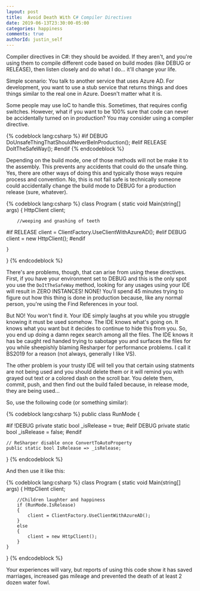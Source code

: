 ```yaml
---
layout: post
title:  Avoid Death With C# Compiler Directives
date: 2019-06-13T23:30:00-05:00
categories: happiness
comments: true
authorId: justin_self
---
```

Compiler directives in C#: they should be avoided. If they aren't, and you're using them to compile different code based on build modes (like DEBUG or RELEASE), then listen closely and do what I do... it'll change your life.

<!--more-->

Simple scenario: You talk to another service that uses Azure AD. For development, you want to use a stub service that returns things and does things similar to the real one in Azure. Doesn't matter what it is. 

Some people may use IoC to handle this. Sometimes, that requires config switches. However, what if you want to be 100% sure that code can never be accidentally turned on in production? You may consider using a compiler directive.

{% codeblock lang:csharp %}
#if DEBUG
DoUnsafeThingThatShouldNeverBeInProduction();
#elif RELEASE
DoItTheSafeWay();
#endif
{% endcodeblock %}

Depending on the build mode, one of those methods will not be make it to the assembly. This prevents any accidents that could do the unsafe thing. Yes, there are other ways of doing this and typically those ways require process and convention. No, this is not fail safe is technically someone could accidentally change the build mode to DEBUG for a production release (sure, whatever).

{% codeblock lang:csharp %}
class Program
{
    static void Main(string[] args)
    {
        HttpClient client;
        
        //weeping and gnashing of teeth
#if RELEASE
        client = ClientFactory.UseClientWithAzureAD();
#elif DEBUG
        client = new HttpClient();
#endif
        
    }
}
{% endcodeblock %}

There's are problems, though, that can arise from using these directives. First, if you have your environment set to DEBUG and this is the only spot you use the `DoItTheSafeWay` method, looking for any usages using your IDE will result in ZERO INSTANCES! NONE! You'll spend 45 minutes trying to figure out how this thing is done in production because, like any normal person, you're using the Find References in your tool. 

But NO! You won't find it. Your IDE simply laughs at you while you struggle knowing it must be used somehow. The IDE knows what's going on. It knows what you want but it decides to continue to hide this from you. So, you end up doing a damn regex search among all the files. The IDE knows it has be caught red handed trying to sabotage you and surfaces the files for you while sheepishly blaming Resharper for performance problems. I call it BS2019 for a reason (not always, generally I like VS).

The other problem is your trusty IDE will tell you that certain using statments are not being used and you should delete them or it will remind you with grayed out text or a colored dash on the scroll bar. You delete them, commit, push, and then find out the build failed because, in release mode, they are being used...

So, use the following code (or something similar):

{% codeblock lang:csharp %}
public class RunMode
{

#if !DEBUG
    private static bool _isRelease = true;
#elif DEBUG
    private static bool _isRelease = false;
#endif

    // ReSharper disable once ConvertToAutoProperty
    public static bool IsRelease => _isRelease;
}
{% endcodeblock %}

And then use it like this:

{% codeblock lang:csharp %}
class Program
{
    static void Main(string[] args)
    {
        HttpClient client;

        //Children laughter and happiness
        if (RunMode.IsRelease)
        { 
            client = ClientFactory.UseClientWithAzureAD();
        }
        else
        {
            client = new HttpClient();
        }
    }
}
{% endcodeblock %}

Your experiences will vary, but reports of using this code show it has saved marriages, increased gas mileage and prevented the death of at least 2 dozen water fowl.
